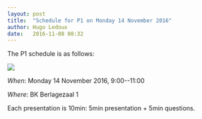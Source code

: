 ```yaml
---
layout: post
title:  "Schedule for P1 on Monday 14 November 2016"
author: Hugo Ledoux
date:   2016-11-08 08:32
---
```


The P1 schedule is as follows:

![](https://dl.dropboxusercontent.com/s/z92hf83tptvqyei/2016-11-08%20at%2010.17.png)

_When_: Monday 14 November 2016, 9:00--11:00

_Where_: BK Berlagezaal 1

Each presentation is 10min: 5min presentation + 5min questions. 






